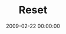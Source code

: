 ---
layout: series
series: "Reset"
permalink: "/reset/"
title: Reset
date: 2009-02-22 00:00:00
endDate: 2009-03-29 00:00:00
description: "Let's hit the reset button, or begin for the first time to discover own beliefs about the most influential person in history. Let's unclutter our assumptions of Jesus, go deeper than pop spirituality and push through the stained-glass sound bytes. "
src: "http://s3.amazonaws.com/crossroads-media/images/legacy/content/Reset_90x90.gif"
---